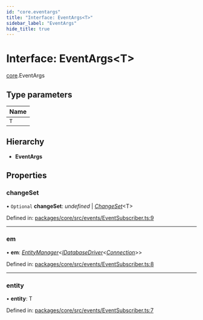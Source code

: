 ```yaml
---
id: "core.eventargs"
title: "Interface: EventArgs<T>"
sidebar_label: "EventArgs"
hide_title: true
---
```


# Interface: EventArgs<T\>

[core](../modules/core.md).EventArgs

## Type parameters

Name |
------ |
`T` |

## Hierarchy

* **EventArgs**

## Properties

### changeSet

• `Optional` **changeSet**: *undefined* \| [*ChangeSet*](../classes/core.changeset.md)<T\>

Defined in: [packages/core/src/events/EventSubscriber.ts:9](https://github.com/mikro-orm/mikro-orm/blob/969d4229bd/packages/core/src/events/EventSubscriber.ts#L9)

___

### em

• **em**: [*EntityManager*](../classes/core.entitymanager.md)<[*IDatabaseDriver*](core.idatabasedriver.md)<[*Connection*](../classes/core.connection.md)\>\>

Defined in: [packages/core/src/events/EventSubscriber.ts:8](https://github.com/mikro-orm/mikro-orm/blob/969d4229bd/packages/core/src/events/EventSubscriber.ts#L8)

___

### entity

• **entity**: T

Defined in: [packages/core/src/events/EventSubscriber.ts:7](https://github.com/mikro-orm/mikro-orm/blob/969d4229bd/packages/core/src/events/EventSubscriber.ts#L7)
